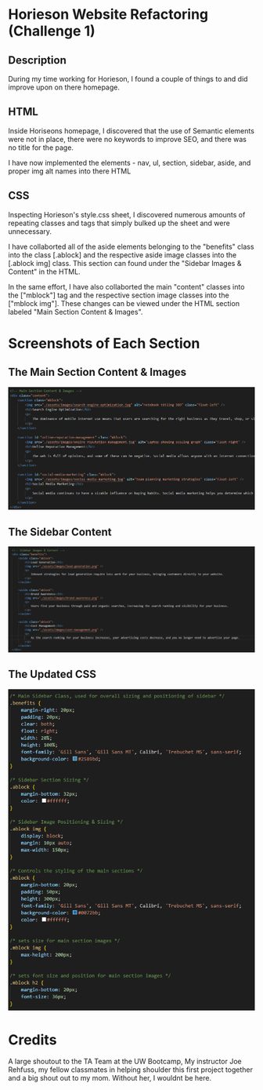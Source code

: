 # Horieson Website Refactoring (Challenge 1)
## Description
During my time working for Horieson, I found a couple of things to and did improve upon on there homepage.

## HTML

Inside Horiseons homepage, I discovered that the use of Semantic elements were not in place, there were no keywords to improve SEO, and there was no title for the page. 

I have now implemented the elements - nav, ul, section, sidebar, aside, and proper img alt names into there HTML

## CSS

Inspecting Horieson's style.css sheet, I discovered numerous amounts of repeating classes and tags that simply bulked up the sheet and were unnecessary. 

I have collaborted all of the aside elements belonging to the "benefits" class into the class [.ablock] and the respective aside image classes into the [.ablock img] class. This section can found under the "Sidebar Images & Content" in the HTML. 

In the same effort, I have also collaborted the main "content" classes into the ["mblock"] tag and the respective section image classes into the ["mblock img"]. These changes can be viewed under the HTML section labeled "Main Section Content & Images".

# Screenshots of Each Section

## The Main Section Content & Images

<img src="assets/images/Main Section HTML.png"> 

## The Sidebar Content

<img src="assets/images/Sidebar Content - CSS.png"> 

## The Updated CSS

<img src="assets/images/CSS - Edited.png"> 


# Credits
A large shoutout to the TA Team at the UW Bootcamp, My instructor Joe Rehfuss, my fellow classmates in helping shoulder this first project together and a big shout out to my mom. Without her, I wouldnt be here.  